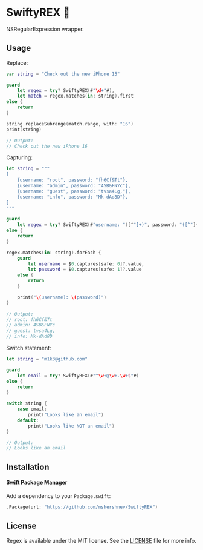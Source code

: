 # SwiftyREX 🦖

NSRegularExpression wrapper.

## Usage

Replace:

```swift
var string = "Check out the new iPhone 15"

guard
    let regex = try? SwiftyREX(#"\d+"#),
    let match = regex.matches(in: string).first
else {
    return
}

string.replaceSubrange(match.range, with: "16")
print(string)

// Output: 
// Check out the new iPhone 16
```

Capturing:

```swift
let string = """
[
    {username: "root", password: "fh6Cf&Tt"},
    {username: "admin", password: "4SB&FNYc"},
    {username: "guest", password: "tvsa4Lg,"},
    {username: "info", password: "Mk-dAd8D"},
]
"""

guard
    let regex = try? SwiftyREX(#"username: "([^"]+)", password: "([^"]+)""#)
else {
    return
}

regex.matches(in: string).forEach {
    guard
        let username = $0.captures[safe: 0]?.value,
        let password = $0.captures[safe: 1]?.value
    else { 
        return 
    }

    print("\(username): \(password)")
}

// Output: 
// root: fh6Cf&Tt
// admin: 4SB&FNYc
// guest: tvsa4Lg,
// info: Mk-dAd8D
```

Switch statement:

```swift
let string = "m1k3@github.com"

guard
    let email = try? SwiftyREX(#"^\w+@\w+.\w+$"#)
else {
    return
}

switch string {
    case email: 
        print("Looks like an email")
    default: 
        print("Looks like NOT an email")
}

// Output: 
// Looks like an email
```

## Installation

#### Swift Package Manager

Add a dependency to your `Package.swift`:

```swift
.Package(url: "https://github.com/mshershnev/SwiftyREX")
```

## License

Regex is available under the MIT license. See the [LICENSE](LICENSE) file for more info.
